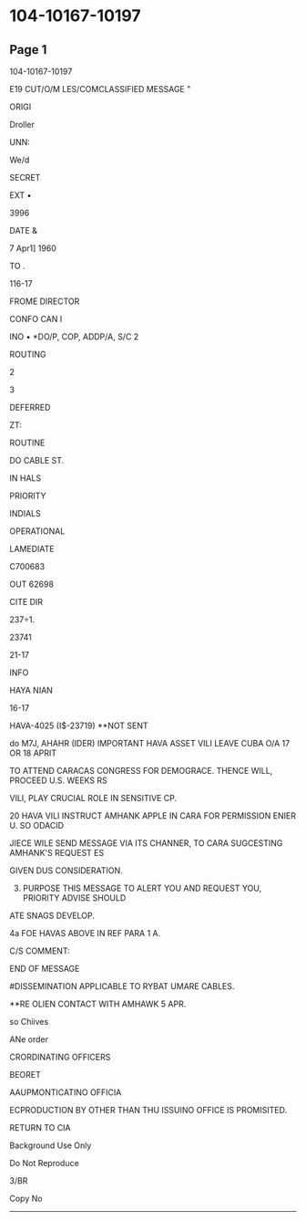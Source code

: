 # 104-10167-10197

## Page 1

104-10167-10197

E19 CUT/O/M LES/COMCLASSIFIED MESSAGE "

ORIGI

Droller

UNN:

We/d

SECRET

EXT •

3996

DATE &

7 Apr1] 1960

TO .

116-17

FROME DIRECTOR

CONFO CAN I

INO • *DO/P, COP, ADDP/A, S/C 2

ROUTING

2

3

DEFERRED

ZT:

ROUTINE

DO CABLE ST.

IN HALS

PRIORITY

INDIALS

OPERATIONAL

LAMEDIATE

C700683

OUT 62698

CITE DIR

237÷1.

23741

21-17

INFO

HAYA NIAN

16-17

HAVA-4025 (I$-23719) **NOT SENT

do M7J, AHAHR (IDER) IMPORTANT HAVA ASSET VILI LEAVE CUBA O/A 17 OR 18 APRIT

TO ATTEND CARACAS CONGRESS FOR DEMOGRACE. THENCE WILL, PROCEED U.S. WEEKS RS

VILI, PLAY CRUCIAL ROLE IN SENSITIVE CP.

20 HAVA VILI INSTRUCT AMHANK APPLE IN CARA FOR PERMISSION ENIER U. SO ODACID

JIECE WILE SEND MESSAGE VIA ITS CHANNER, TO CARA SUGCESTING AMHANK'S REQUEST ES

GIVEN DUS CONSIDERATION.

3. PURPOSE THIS MESSAGE TO ALERT YOU AND REQUEST YOU, PRIORITY ADVISE SHOULD

ATE SNAGS DEVELOP.

4a FOE HAVAS ABOVE IN REF PARA 1 A.

C/S COMMENT:

END OF MESSAGE

#DISSEMINATION APPLICABLE TO RYBAT UMARE CABLES.

**RE OLIEN CONTACT WITH AMHAWK 5 APR.

so Chiives

ANe order

CRORDINATING OFFICERS

BEORET

AAUPMONTICATINO OFFICIA

ECPRODUCTION BY OTHER THAN THU ISSUINO OFFICE IS PROMISITED.

RETURN TO CIA

Background Use Only

Do Not Reproduce

3/BR

Copy No

---


